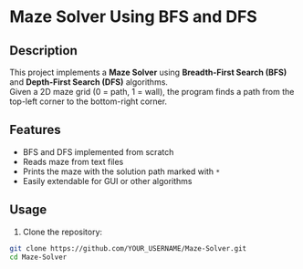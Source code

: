 # Maze Solver Using BFS and DFS

## Description
This project implements a **Maze Solver** using **Breadth-First Search (BFS)** and **Depth-First Search (DFS)** algorithms.  
Given a 2D maze grid (0 = path, 1 = wall), the program finds a path from the top-left corner to the bottom-right corner.

## Features
- BFS and DFS implemented from scratch
- Reads maze from text files
- Prints the maze with the solution path marked with `*`
- Easily extendable for GUI or other algorithms

## Usage

1. Clone the repository:
```bash
git clone https://github.com/YOUR_USERNAME/Maze-Solver.git
cd Maze-Solver
